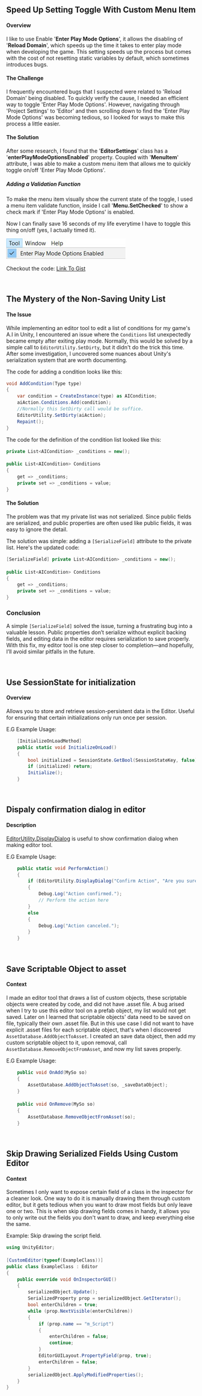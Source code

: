 ## Speed Up Setting Toggle With Custom Menu Item

#### Overview

I like to use Enable '**Enter Play Mode Options**', it allows the disabling of '**Reload Domain**', which speeds up the time it takes to enter play mode when developing the game. This setting speeds up the process but comes with the cost of not resetting static variables by default, which sometimes introduces bugs.

#### The Challenge

I frequently encountered bugs that I suspected were related to 'Reload Domain' being disabled. To quickly verify the cause, I needed an efficient way to toggle 'Enter Play Mode Options'. However, navigating through 'Project Settings' to 'Editor' and then scrolling down to find the 'Enter Play Mode Options' was becoming tedious, so I looked for ways to make this process a little easier.

#### The Solution

After some research, I found that the '**EditorSettings**' class has a '**enterPlayModeOptionsEnabled**' property. Coupled with '**MenuItem**' attribute, I was able to make a custom menu item that allows me to quickly toggle on/off 'Enter Play Mode Options'.

##### Adding a Validation Function

To make the menu item visually show the current state of the toggle, I used a menu item validate function, inside I call '**Menu.SetChecked**' to show a check mark if 'Enter Play Mode Options' is enabled.

Now I can finally save 16 seconds of my life everytime I have to toggle this thing on/off (yes, I actually timed it).

![](Images/Menu%20Item%20Editor%20Setting%20(July%2015,%2024).jpg)

Checkout the code: [Link To Gist](https://gist.github.com/visca-c/335d79c112a865c46ee6c6e813447a77)

<br>

## The Mystery of the Non-Saving Unity List
#### The Issue
While implementing an editor tool to edit a list of conditions for my game's A.I in Unity, I encountered an issue where the `Conditions` list unexpectedly became empty after exiting play mode. Normally, this would be solved by a simple call to `EditorUtility.SetDirty`, but it didn't do the trick this time. After some investigation, I uncovered some nuances about Unity's serialization system that are worth documenting.

The code for adding a condition looks like this:

```csharp
void AddCondition(Type type)
{
    var condition = CreateInstance(type) as AICondition;
    aiAction.Conditions.Add(condition);
    //Normally this SetDirty call would be suffice.
    EditorUtility.SetDirty(aiAction);
    Repaint();
}
```

The code for the definition of the condition list looked like this:

```csharp
private List<AICondition> _conditions = new();

public List<AICondition> Conditions
{
    get => _conditions;
    private set => _conditions = value;
}
```
#### The Solution
The problem was that my private list was not serialized. Since public fields are serialized, and public properties are often used like public fields, it was easy to ignore the detail.

The solution was simple: adding a `[SerializeField]` attribute to the private list. Here's the updated code:

```csharp
[SerializeField] private List<AICondition> _conditions = new();

public List<AICondition> Conditions
{
    get => _conditions;
    private set => _conditions = value;
}
```

### Conclusion

A simple `[SerializeField]` solved the issue, turning a frustrating bug into a valuable lesson. Public properties don’t serialize without explicit backing fields, and editing data in the editor requires serialization to save properly. With this fix, my editor tool is one step closer to completion—and hopefully, I’ll avoid similar pitfalls in the future.

<br>

## Use SessionState for initialization
#### Overview
Allows you to store and retrieve session-persistent data in the Editor. Useful for ensuring that certain initializations only run once per session.

E.G Example Usage: 
```csharp
    [InitializeOnLoadMethod]
    public static void InitializeOnLoad()
    {
        bool initialized = SessionState.GetBool(SessionStateKey, false);
        if (initialized) return;
        Initialize();
    }
```

<br>

## Dispaly confirmation dialog in editor
#### Description
[EditorUtility.DisplayDialog](https://docs.unity3d.com/6000.0/Documentation/ScriptReference/EditorUtility.DisplayDialog.html) is useful to show confirmation dialog when making editor tool.



E.G Example Usage: 
```csharp
    public static void PerformAction()
    {
        if (EditorUtility.DisplayDialog("Confirm Action", "Are you sure you want to proceed?", "Yes", "No"))
        {
            Debug.Log("Action confirmed.");
            // Perform the action here
        }
        else
        {
            Debug.Log("Action canceled.");
        }
    }
```

<br>

## Save Scriptable Object to asset
#### Context
I made an editor tool that draws a list of custom objects, these scriptable objects were created by code, and did not have .asset file. A bug arised when I try to use this editor tool on a prefab object, my list would not get saved. Later on I learned that scriptable objects' data need to be saved on file, typically their own .asset file. But in this use case I did not want to have explicit .asset files for each scriptable object, that's when I discovered `AssetDatabase.AddObjectToAsset`. I created an save data object, then add my custom scriptable object to it, upon removal, call `AssetDatabase.RemoveObjectFromAsset`, and now my list saves properly.



E.G Example Usage: 
```csharp
    public void OnAdd(MySo so)
    {
        AssetDatabase.AddObjectToAsset(so, _saveDataObject);
    }

    public void OnRemove(MySo so)
    {
        AssetDatabase.RemoveObjectFromAsset(so);
    }
```

<br>

## Skip Drawing Serialized Fields Using Custom Editor
#### Context
Sometimes I only want to expose certain field of a class in the inspector for a cleaner look. One way to do it is manually drawing them through custom editor, but it gets tedious when you want to draw most fields but only leave one or two. This is when skip drawing fields comes in handy, it allows you to only write out the fields you don't want to draw, and keep everything else the same.

Example: Skip drawing the script field.
```csharp
using UnityEditor;

[CustomEditor(typeof(ExampleClass))]
public class ExampleClass : Editor
{
    public override void OnInspectorGUI()
    {
        serializedObject.Update();
        SerializedProperty prop = serializedObject.GetIterator();
        bool enterChildren = true;
        while (prop.NextVisible(enterChildren))
        {
            if (prop.name == "m_Script")
            {
                enterChildren = false;
                continue;
            }
            EditorGUILayout.PropertyField(prop, true);
            enterChildren = false;
        }
        serializedObject.ApplyModifiedProperties();
    }
}
```

<br>
